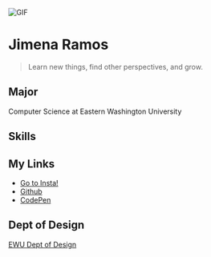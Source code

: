 ![GIF](https://media.giphy.com/media/hl0eJ9GsoiFVu/giphy.gif)

# Jimena Ramos

> Learn new things, find other perspectives, and grow.

## Major
Computer Science at Eastern Washington University

## Skills


## 

## My Links
* [Go to Insta!](https://instagram.com/jimenayramos)
* [Github](https://github.com/jyr08)
* [CodePen](https://codepen.com/jyr08)


## Dept of Design
[EWU Dept of Design](https://www.ewu.edu/cstem/design/)





